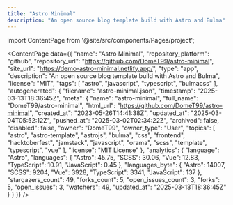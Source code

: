 ```yaml
---
title: "Astro Minimal"
description: "An open source blog template build with Astro and Bulma"
---
```

import ContentPage from '@site/src/components/Pages/project';

<ContentPage
    data={{
  "name": "Astro Minimal",
  "repository_platform": "github",
  "repository_url": "https://github.com/DomeT99/astro-minimal",
  "site_url": "https://demo-astro-minimal.netlify.app/",
  "type": "app",
  "description": "An open source blog template build with Astro and Bulma",
  "license": "MIT",
  "tags": [
    "astro",
    "javascript",
    "typescript",
    "bulmacss"
  ],
  "autogenerated": {
    "filename": "astro-minimal.json",
    "timestamp": "2025-03-13T18:36:45Z",
    "meta": {
      "name": "astro-minimal",
      "full_name": "DomeT99/astro-minimal",
      "html_url": "https://github.com/DomeT99/astro-minimal",
      "created_at": "2023-05-26T14:41:38Z",
      "updated_at": "2025-03-04T05:52:12Z",
      "pushed_at": "2025-03-02T02:34:22Z",
      "archived": false,
      "disabled": false,
      "owner": "DomeT99",
      "owner_type": "User",
      "topics": [
        "astro",
        "astro-template",
        "astrojs",
        "bulma",
        "css",
        "frontend",
        "hacktoberfest",
        "jamstack",
        "javascript",
        "orama",
        "scss",
        "template",
        "typescript",
        "vue"
      ],
      "license": "MIT License"
    },
    "analytics": {
      "language": "Astro",
      "languages": {
        "Astro": 45.75,
        "SCSS": 30.06,
        "Vue": 12.83,
        "TypeScript": 10.91,
        "JavaScript": 0.45
      },
      "languages_byte": {
        "Astro": 14007,
        "SCSS": 9204,
        "Vue": 3928,
        "TypeScript": 3341,
        "JavaScript": 137
      },
      "stargazers_count": 49,
      "forks_count": 5,
      "open_issues_count": 3,
      "forks": 5,
      "open_issues": 3,
      "watchers": 49,
      "updated_at": "2025-03-13T18:36:45Z"
    }
  }
}}
/>
